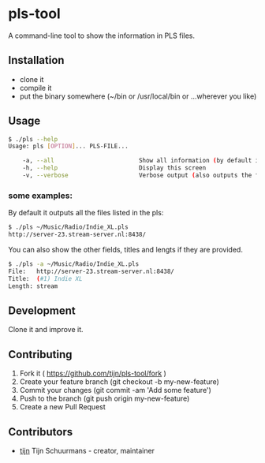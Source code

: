 # pls-tool

A command-line tool to show the information in PLS files.

## Installation

- clone it
- compile it
- put the binary somewhere (~/bin or /usr/local/bin or ...wherever you like)

## Usage

```sh
$ ./pls --help
Usage: pls [OPTION]... PLS-FILE...

    -a, --all                        Show all information (by default it only shows the file entries)
    -h, --help                       Display this screen
    -v, --verbose                    Verbose output (also outputs the filename of the pls)
```

### some examples:

By default it outputs all the files listed in the pls:

```sh
$ ./pls ~/Music/Radio/Indie_XL.pls
http://server-23.stream-server.nl:8438/
```

You can also show the other fields, titles and lengts if they are provided.

```sh
$ ./pls -a ~/Music/Radio/Indie_XL.pls
File:   http://server-23.stream-server.nl:8438/
Title:  (#1) Indie XL
Length: stream
```

## Development

Clone it and improve it.

## Contributing

1. Fork it ( https://github.com/tijn/pls-tool/fork )
2. Create your feature branch (git checkout -b my-new-feature)
3. Commit your changes (git commit -am 'Add some feature')
4. Push to the branch (git push origin my-new-feature)
5. Create a new Pull Request

## Contributors

- [tijn](https://github.com/tijn) Tijn Schuurmans - creator, maintainer
